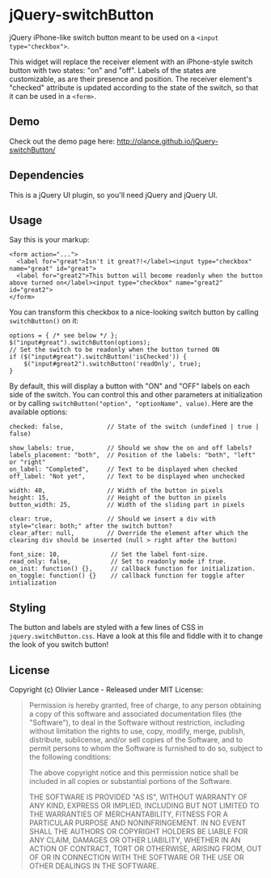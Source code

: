 jQuery-switchButton
===================

jQuery iPhone-like switch button  meant to be used on a ```<input type="checkbox">```.

This widget will replace the receiver element with an iPhone-style switch button with two states: "on" and "off". Labels
of the states are customizable, as are their presence and position. The receiver element's "checked" attribute is updated
according to the state of the switch, so that it can be used in a ```<form>```.

Demo
----

Check out the demo page here: http://olance.github.io/jQuery-switchButton/


Dependencies
------------

This is a jQuery UI plugin, so you'll need jQuery and jQuery UI.


Usage
-----

Say this is your markup:

    <form action="...">
      <label for="great">Isn't it great?!</label><input type="checkbox" name="great" id="great">
      <label for="great2">This button will become readonly when the button above turned on</label><input type="checkbox" name="great2" id="great2">
    </form>

You can transform this checkbox to a nice-looking switch button by calling ```switchButton()``` on it:

    options = { /* see below */ };
    $("input#great").switchButton(options);
    // Set the switch to be readonly when the button turned ON
    if ($("input#great").switchButton('isChecked')) {
        $("input#great2").switchButton('readOnly', true);
    }    

By default, this will display a button with "ON" and "OFF" labels on each side of the switch. You can control this and other
parameters at initialization or by calling ```switchButton("option", "optionName", value)```.
Here are the available options:

    checked: false,            // State of the switch (undefined | true | false)

    show_labels: true,         // Should we show the on and off labels?
    labels_placement: "both",  // Position of the labels: "both", "left" or "right"
    on_label: "Completed",     // Text to be displayed when checked
    off_label: "Not yet",      // Text to be displayed when unchecked

    width: 40,                 // Width of the button in pixels
    height: 15,                // Height of the button in pixels
    button_width: 25,          // Width of the sliding part in pixels

    clear: true,               // Should we insert a div with style="clear: both;" after the switch button?
    clear_after: null,         // Override the element after which the clearing div should be inserted (null > right after the button)     

    font_size: 10,              // Set the label font-size. 
    read_only: false,           // Set to readonly mode if true. 
    on_init: function() {},     // callback function for initialization.
    on_toggle: function() {}    // callback function for toggle after intialization

Styling
-------

The button and labels are styled with a few lines of CSS in ```jquery.switchButton.css```.
Have a look at this file and fiddle with it to change the look of you switch button!


License
-------

Copyright (c) Olivier Lance - Released under MIT License:

> Permission is hereby granted, free of charge, to any person
> obtaining a copy of this software and associated documentation
> files (the "Software"), to deal in the Software without
> restriction, including without limitation the rights to use,
> copy, modify, merge, publish, distribute, sublicense, and/or sell
> copies of the Software, and to permit persons to whom the
> Software is furnished to do so, subject to the following
> conditions:
>
> The above copyright notice and this permission notice shall be
> included in all copies or substantial portions of the Software.
>
> THE SOFTWARE IS PROVIDED "AS IS", WITHOUT WARRANTY OF ANY KIND,
> EXPRESS OR IMPLIED, INCLUDING BUT NOT LIMITED TO THE WARRANTIES
> OF MERCHANTABILITY, FITNESS FOR A PARTICULAR PURPOSE AND
> NONINFRINGEMENT. IN NO EVENT SHALL THE AUTHORS OR COPYRIGHT
> HOLDERS BE LIABLE FOR ANY CLAIM, DAMAGES OR OTHER LIABILITY,
> WHETHER IN AN ACTION OF CONTRACT, TORT OR OTHERWISE, ARISING
> FROM, OUT OF OR IN CONNECTION WITH THE SOFTWARE OR THE USE OR
> OTHER DEALINGS IN THE SOFTWARE.
